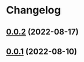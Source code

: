 # Changelog

## [0.0.2](https://github.com/inflearn/shaka-player/compare/v0.0.2) (2022-08-17)

## [0.0.1](https://github.com/inflearn/shaka-player/compare/v0.0.1) (2022-08-10)

